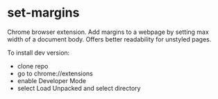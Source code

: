 # set-margins

Chrome browser extension. Add margins to a webpage by setting max width of a document body. Offers better readability for unstyled pages.

To install dev version:

- clone repo
- go to chrome://extensions
- enable Developer Mode
- select Load Unpacked and select directory

